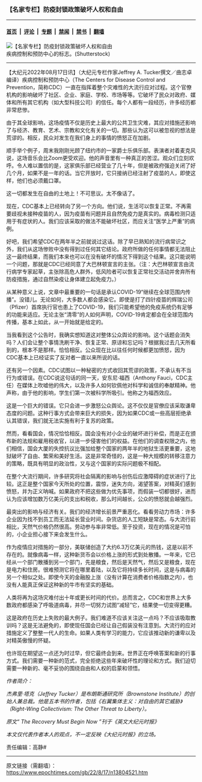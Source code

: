 ### 【名家专栏】防疫封锁政策破坏人权和自由

---

#### [首页](../../../..?n13804521) &nbsp;|&nbsp; [评论](../../../../../epoch-comment?n13804521) &nbsp;|&nbsp; [专题](../../../../../epoch-special?n13804521) &nbsp;|&nbsp; [禁闻](../../../../../epoch-news?n13804521) &nbsp;|&nbsp; [禁书](../../../../../books?n13804521) &nbsp;|&nbsp; [翻墙](https://github.com/gfw-breaker/nogfw/blob/master/README.md?n13804521)


<div><img alt="【名家专栏】防疫封锁政策破坏人权和自由" class="attachment-djy_600_400 size-djy_600_400 wp-post-image" src="https://i.epochtimes.com/assets/uploads/2022/08/id13804523-shutterstock_1450445633-700x420-600x400.jpg"/>
<div class="caption">
 疾病控制和预防中心的标志。(Shutterstock)
</div></div><hr/><div class="post_content" id="artbody" itemprop="articleBody">
 <!-- article content begin -->
 <p>
  【大纪元2022年08月17日讯】（大纪元专栏作家Jeffrey A. Tucker撰文／曲志卓编译）疾病控制和预防中心（The Centers for Disease Control and Prevention，简称CDC）一直在指挥着整个灾难性的大流行应对过程。这个官僚机构的影响破坏了社区、企业、家庭、学校、市场等等。它破坏了民众对政府、媒体和所有其它机构（如大型科技公司）的信任。每个人都有一段经历，许多经历都非常悲惨。
 </p>
 <p>
  由于其全球影响，这场疫情不仅是历史上最大的公共卫生灾难，其应对措施还影响了与经济、教育、艺术、宗教和文化有关的一切。那些认为这可以被忽视的想法是荒谬的。相反，民众对发生在我们身上的事情的愤怒正在加剧。
 </p>
 <p>
  顺手举个例子，周末我刚刚光顾了纽约市的一家爵士乐俱乐部。表演者对着麦克风说，这场音乐会比Zoom更受欢迎。他的声音里有一种真正的苦涩。观众们立刻欢呼。令人难以置信的是，这家俱乐部已经营业了几十年，但是被政府强迫关闭了好几个月，如果不是一年的话。当它开放时，它只接纳已经注射了疫苗的人，即使这样，他们也必须戴口罩。
 </p>
 <p>
  这一切都发生在自由的土地上！不可思议。太不像话了。
 </p>
 <p>
  现在，CDC基本上已经转向了另一个方向。他们说，生活可以恢复正常。不再需要歧视未接种疫苗的人，因为疫苗有问题并且自然免疫力是真实的。病毒检测只适用于有症状的人。我们应该采取的做法不能破坏社区，而应关注“医学上严重”的病例。
 </p>
 <p>
  好吧，我们希望CDC在两年半之前就说过这话。除了早已熟知的流行病常识之外，我们从这场惨败中没有得到过任何其它结论。政府所做的任何事情都无法阻止这一最终结果，而我们本来也可以在没有破坏的情况下得到这个结果。这只能说明一个问题，那就是CDC已经同意了大巴林顿宣言的主张。（注：大巴林顿宣言由流行病学专家起草，主张除高危人群外，低风险者可以恢复正常社交活动并舍弃所有防疫措施，通过自然染疫让身体建立起免疫力。）
 </p>
 <p>
  从某种意义上说，文章中最重要的一句话是承认COVID-19“继续在全球范围内传播”。没错儿。无论如何，大多数人都会感染它。即使是打了四针疫苗的辉瑞公司（Pfizer）首席执行官也患上了COVID-19，我们只能希望他的免疫系统仍有足够的功能来适应。无论主张“清零”的人如何声明，COVID-19肯定都会在全球范围内传播，基本上如此，从一开始就是给定的。
 </p>
 <p>
  当我看到这个公告时，我确实想知道这对整体公众舆论的影响。这个话题会消失吗？人们会让整个事情洗刷干净、恢复正常、原谅和忘记吗？根据我过去几天所看到的，根本不是那样。恰恰相反。公众现在比以往任何时候都更加愤怒，因为CDC基本上已经证实了反对者一直以来所说的话。
 </p>
 <p>
  还有另一个因素。CDC试图以一种秘密的方式收回其荒谬的政策，不承认有不当行为或错误。在CDC说这句话的同一天，安东尼‧福西（Anthony Fauci，CDC主任）在媒体上吹嘘他的伟大，以及许多人如何钦佩他对科学和诚信的奉献精神。他声称，由于他的影响，学生们第一次被科学所吸引。他称之为福西效应。
 </p>
 <p>
  这是一个巨大的错误。它只会进一步激怒公众舆论。这不仅仅是官僚应该采取谦卑态度的问题。这种行事方式会带来巨大的损失，因为如果CDC或一些高层拒绝承认其错误，我们就无法实施有利于复苏的政策。
 </p>
 <p>
  然而，看看国会，情况恰恰相反。国会没有对小企业的破坏进行补偿，而是正在颁布新的法规和雇用税收官，以进一步侵害他们的权益。在他们的调查权限之内，他们相信，国会大厦的失控抗议比强加给整个国家的两年半的地狱生活更重要，这地狱破坏了自由、繁荣和美好生活。这是非常奇怪的，这是一种大规模的转移注意力的策略，既具有明显的政治性，又与这个国家的实际问题极不相配。
 </p>
 <p>
  在整个大流行期间，许多研究将社会隔离的影响与创伤后应激障碍的症状进行了比较。这正是整个国家今天所处的位置，震惊，迷失方向，渴望答案，对精英们感到愤怒，并为正义呐喊。如果政府不把这些做为优先事项，而假装一切都很好，进而认为应该增加数万亿美元的支出和税收，那么时间越长，公众的愤怒就会越强烈。
 </p>
 <p>
  最突出的影响与经济有关。我们的经济增长前景严重恶化。看看劳动力市场：许多企业因为找不到员工而无法延长营业时间。杂货店的人工短缺是常态。与大流行前相比，天然气价格仍然很高。劳动参与率非常低。至于投资，现在的情况是可怕的，小企业担心接下来会发生什么。
 </p>
 <p>
  作为疫情应对措施的一部分，美联储创造了大约6.3万亿美元的热钱，这是以前不存在的。就像病毒一样，这种新货币会以价格上涨的形式到处散播。一年来，它已经从一个部门散播到另一个部门，先是粮食，然后是天然气，然后又是粮食，现在是电力和住房。很难预测它将在哪里着陆，以及它将持续多长时间，这是与病毒的另一个相似之处。即使今天的金融股上涨（没有计算在消费者价格指数之内），也没有人能真正保证这种新的牛市有坚实的基础。
 </p>
 <p>
  人类将再为这场灾难付出十年或更长时间的代价。总而言之，CDC和世界上大多数政府都感染了呼吸道病毒，并尽一切努力试图“减轻”它，结果使一切变得更糟。
 </p>
 <p>
  这是政府在历史上失败的最大例子。我们难道不应该关注这一点吗？不应该吸取教训吗？这是无法避免的，即使现任国会已经让自己假装没有注意到。大流行的应对措施定义了整整一代人的生命。如果人类有学习的能力，它应该推动新的谦卑以及对精英傲慢的怀疑。
 </p>
 <p>
  也许现在期望这一点还为时过早，但它最终会到来。世界正在呼唤答案和新的行事方式。我们需要一种新的范式，完全拒绝这些年来破坏性的理论和方式。我们迫切需要一种新的、毫不妥协的围绕自由和人权的启蒙和领悟。
 </p>
 <p>
  <em>
   作者简介：
  </em>
 </p>
 <p>
  <em>
   杰弗里‧塔克（Jeffrey Tucker）是布朗斯通研究所（Brownstone Institute）的创始人兼总裁。他是五本书的作者，包括《右翼集体主义：对自由的其它威胁》（Right-Wing Collectivism: The Other Threat to Liberty）。
  </em>
 </p>
 <p>
  <em>
   原文“
   <ok href="https://www.theepochtimes.com/the-recovery-must-begin-now_4665624.html">
    The Recovery Must Begin Now
   </ok>
   ”刊于《英文大纪元时报》
  </em>
 </p>
 <p>
  <em>
   本文仅代表作者本人的观点，不一定反映《大纪元时报》的立场。
  </em>
 </p>
 <p>
  责任编辑：高静#
 </p>
 <!-- article content end -->
 <div id="below_article_ad">
 </div>
</div>


---

原文链接（需翻墙）：https://www.epochtimes.com/gb/22/8/17/n13804521.htm